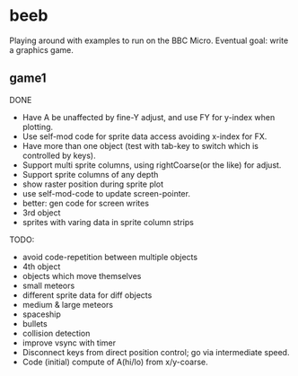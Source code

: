 # beeb

Playing around with examples to run on the BBC Micro.
Eventual goal: write a graphics game.

## game1

DONE
- Have A be unaffected by fine-Y adjust, and use FY for y-index when plotting.
- Use self-mod code for sprite data access avoiding x-index for FX.
- Have more than one object (test with tab-key to switch which is controlled by keys).
- Support multi sprite columns, using rightCoarse(or the like) for adjust.
- Support sprite columns of any depth
- show raster position during sprite plot
- use self-mod-code to update screen-pointer.
- better: gen code for screen writes
- 3rd object
- sprites with varing data in sprite column strips

TODO:
- avoid code-repetition between multiple objects
- 4th object
- objects which move themselves
- small meteors
- different sprite data for diff objects
- medium & large meteors
- spaceship
- bullets
- collision detection
- improve vsync with timer
- Disconnect keys from direct position control; go via intermediate speed.
- Code (initial) compute of A(hi/lo) from x/y-coarse.
